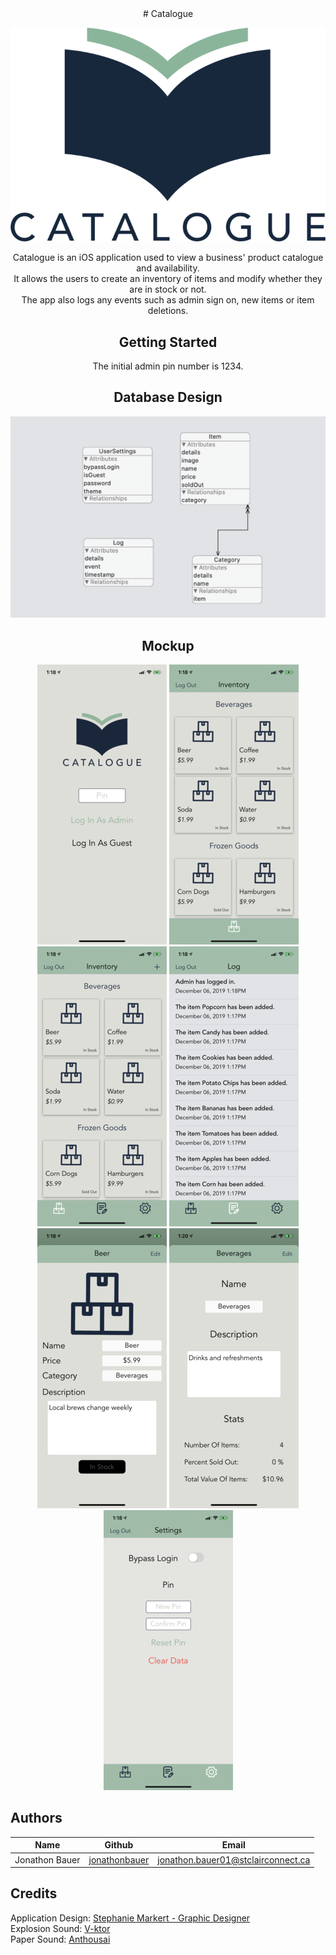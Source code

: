 <div style="text-align: center">
# Catalogue


![Logo](images/logo.png)

Catalogue is an iOS application used to view a business\' product catalogue and availability.
<br/>
It allows the users to create an inventory of items and modify whether they are in stock or not.
<br/>
The app also logs any events such as admin sign on, new items or item deletions.
<br/>


## Getting Started

The initial admin pin number is 1234.

## Database Design

![Database Design](images/database.png)


## Mockup

![Log In](images/login.PNG)
![Guest Inventory](images/guestInventory.PNG)
![Admin Inventory](images/adminInventory.PNG)
![Log](images/log.PNG)
<br/>
![Item Detail](images/itemDetail.PNG)
![Category Detail](images/categoryDetail.PNG)
![Settings](images/settings.PNG)

</div>

## Authors

| Name             | Github                                              |                           Email     |
| -------------    | --------------------------------------------------- | ----------------------------------- |
| Jonathon Bauer   | [jonathonbauer](https://github.com/jonathonbauer)   | jonathon.bauer01@stclairconnect.ca  |

## Credits

Application Design: [Stephanie Markert - Graphic Designer](https://stephdesigns.ca)
<br/>
Explosion Sound: [V-ktor](https://freesound.org/people/V-ktor/sounds/482992/)
<br/>
Paper Sound: [Anthousai](https://freesound.org/people/Anthousai/sounds/398897/)
